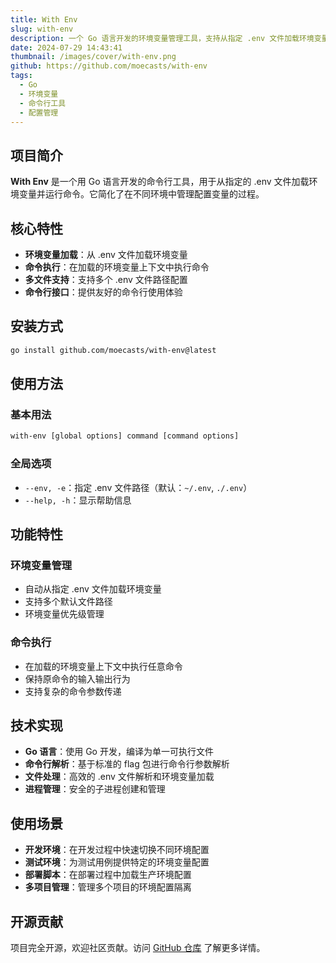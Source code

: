 ```yaml
---
title: With Env
slug: with-env
description: 一个 Go 语言开发的环境变量管理工具，支持从指定 .env 文件加载环境变量运行命令。
date: 2024-07-29 14:43:41
thumbnail: /images/cover/with-env.png
github: https://github.com/moecasts/with-env
tags:
  - Go
  - 环境变量
  - 命令行工具
  - 配置管理
---
```


## 项目简介

**With Env** 是一个用 Go 语言开发的命令行工具，用于从指定的 .env 文件加载环境变量并运行命令。它简化了在不同环境中管理配置变量的过程。

## 核心特性

- **环境变量加载**：从 .env 文件加载环境变量
- **命令执行**：在加载的环境变量上下文中执行命令
- **多文件支持**：支持多个 .env 文件路径配置
- **命令行接口**：提供友好的命令行使用体验

## 安装方式

```bash
go install github.com/moecasts/with-env@latest
```

## 使用方法

### 基本用法

```bash
with-env [global options] command [command options]
```

### 全局选项

- `--env, -e`：指定 .env 文件路径（默认：`~/.env`, `./.env`）
- `--help, -h`：显示帮助信息

## 功能特性

### 环境变量管理

- 自动从指定 .env 文件加载环境变量
- 支持多个默认文件路径
- 环境变量优先级管理

### 命令执行

- 在加载的环境变量上下文中执行任意命令
- 保持原命令的输入输出行为
- 支持复杂的命令参数传递

## 技术实现

- **Go 语言**：使用 Go 开发，编译为单一可执行文件
- **命令行解析**：基于标准的 flag 包进行命令行参数解析
- **文件处理**：高效的 .env 文件解析和环境变量加载
- **进程管理**：安全的子进程创建和管理

## 使用场景

- **开发环境**：在开发过程中快速切换不同环境配置
- **测试环境**：为测试用例提供特定的环境变量配置
- **部署脚本**：在部署过程中加载生产环境配置
- **多项目管理**：管理多个项目的环境配置隔离

## 开源贡献

项目完全开源，欢迎社区贡献。访问 [GitHub 仓库](https://github.com/moecasts/with-env) 了解更多详情。
